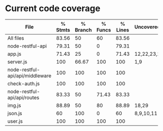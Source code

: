 # Current code coverage

File                             |  % Stmts | % Branch |  % Funcs |  % Lines | Uncovered Line #s |
---------------------------------|----------|----------|----------|----------|-------------------|
All files                        |    83.56 |       50 |       60 |    83.56 |                   |
 node-restful-api                |    79.31 |       50 |        0 |    79.31 |                   |
  app.js                         |    71.43 |       25 |        0 |    71.43 | 12,22,23,24,29,30 |
  server.js                      |      100 |    66.67 |      100 |      100 |               1,9 |
 node-restful-api/api/middleware |      100 |      100 |      100 |      100 |                   |
  check-auth.js                  |      100 |      100 |      100 |      100 |                   |
 node-restful-api/api/routes     |    83.33 |       50 |    71.43 |    83.33 |                   |
  img.js                         |    88.89 |       50 |       80 |    88.89 |             18,29 |
  json.js                        |       60 |      100 |        0 |       60 |         8,9,10,11 |
  user.js                        |      100 |      100 |      100 |      100 |                   |
